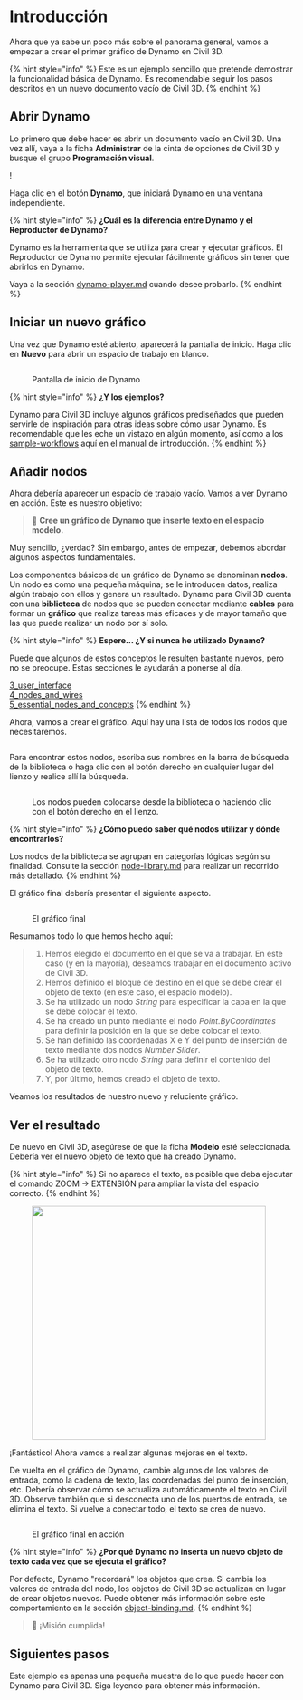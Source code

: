 # Introducción

Ahora que ya sabe un poco más sobre el panorama general, vamos a empezar a crear el primer gráfico de Dynamo en Civil 3D.

{% hint style="info" %} Este es un ejemplo sencillo que pretende demostrar la funcionalidad básica de Dynamo. Es recomendable seguir los pasos descritos en un nuevo documento vacío de Civil 3D. {% endhint %}

## Abrir Dynamo

Lo primero que debe hacer es abrir un documento vacío en Civil 3D. Una vez allí, vaya a la ficha **Administrar** de la cinta de opciones de Civil 3D y busque el grupo **Programación visual**.

\![](<../.gitbook/assets/image (7).png>)

Haga clic en el botón **Dynamo**, que iniciará Dynamo en una ventana independiente.

{% hint style="info" %} **¿Cuál es la diferencia entre Dynamo y el Reproductor de Dynamo?**

Dynamo es la herramienta que se utiliza para crear y ejecutar gráficos. El Reproductor de Dynamo permite ejecutar fácilmente gráficos sin tener que abrirlos en Dynamo.

Vaya a la sección [dynamo-player.md](dynamo-player.md "mention") cuando desee probarlo. {% endhint %}

## Iniciar un nuevo gráfico

Una vez que Dynamo esté abierto, aparecerá la pantalla de inicio. Haga clic en **Nuevo** para abrir un espacio de trabajo en blanco.

<figure><img src="../.gitbook/assets/c3d-start.png" alt=""><figcaption><p>Pantalla de inicio de Dynamo</p></figcaption></figure>

{% hint style="info" %} **¿Y los ejemplos?**

Dynamo para Civil 3D incluye algunos gráficos prediseñados que pueden servirle de inspiración para otras ideas sobre cómo usar Dynamo. Es recomendable que les eche un vistazo en algún momento, así como a los [sample-workflows](sample-workflows/ "mention") aquí en el manual de introducción. {% endhint %}

## Añadir nodos

Ahora debería aparecer un espacio de trabajo vacío. Vamos a ver Dynamo en acción. Este es nuestro objetivo:

>  :dart: **Cree un gráfico de Dynamo que inserte texto en el espacio modelo.**

Muy sencillo, ¿verdad? Sin embargo, antes de empezar, debemos abordar algunos aspectos fundamentales.

Los componentes básicos de un gráfico de Dynamo se denominan **nodos**. Un nodo es como una pequeña máquina; se le introducen datos, realiza algún trabajo con ellos y genera un resultado. Dynamo para Civil 3D cuenta con una **biblioteca** de nodos que se pueden conectar mediante **cables** para formar un **gráfico** que realiza tareas más eficaces y de mayor tamaño que las que puede realizar un nodo por sí solo.

{% hint style="info" %} **Espere... ¿Y si nunca he utilizado Dynamo?**

Puede que algunos de estos conceptos le resulten bastante nuevos, pero no se preocupe. Estas secciones le ayudarán a ponerse al día.

[3_user_interface](../3\_user\_interface/ "mention")\
 [4_nodes_and_wires](../4\_nodes\_and\_wires/ "mention")\
 [5_essential_nodes_and_concepts](../5\_essential\_nodes\_and\_concepts/ "mention") {% endhint %}

Ahora, vamos a crear el gráfico. Aquí hay una lista de todos los nodos que necesitaremos.

<figure><img src="../.gitbook/assets/c3d-create-text-node-list.png" alt=""><figcaption></figcaption></figure>

Para encontrar estos nodos, escriba sus nombres en la barra de búsqueda de la biblioteca o haga clic con el botón derecho en cualquier lugar del lienzo y realice allí la búsqueda.

<figure><img src="../.gitbook/assets/c3d-create-text-node-placement.gif" alt=""><figcaption><p>Los nodos pueden colocarse desde la biblioteca o haciendo clic con el botón derecho en el lienzo.</p></figcaption></figure>

{% hint style="info" %} **¿Cómo puedo saber qué nodos utilizar y dónde encontrarlos?**

Los nodos de la biblioteca se agrupan en categorías lógicas según su finalidad. Consulte la sección [node-library.md](node-library.md "mention") para realizar un recorrido más detallado. {% endhint %}

El gráfico final debería presentar el siguiente aspecto.

<figure><img src="../.gitbook/assets/c3d-text-create-final (2).png" alt=""><figcaption><p>El gráfico final</p></figcaption></figure>

Resumamos todo lo que hemos hecho aquí:

> 1. Hemos elegido el documento en el que se va a trabajar. En este caso (y en la mayoría), deseamos trabajar en el documento activo de Civil 3D.
> 2. Hemos definido el bloque de destino en el que se debe crear el objeto de texto (en este caso, el espacio modelo).
> 3. Se ha utilizado un nodo _String_ para especificar la capa en la que se debe colocar el texto.
> 4. Se ha creado un punto mediante el nodo _Point.ByCoordinates_ para definir la posición en la que se debe colocar el texto.
> 5. Se han definido las coordenadas X e Y del punto de inserción de texto mediante dos nodos _Number Slider_.
> 6. Se ha utilizado otro nodo _String_ para definir el contenido del objeto de texto.
> 7. Y, por último, hemos creado el objeto de texto.

Veamos los resultados de nuestro nuevo y reluciente gráfico.

## Ver el resultado

De nuevo en Civil 3D, asegúrese de que la ficha **Modelo** esté seleccionada. Debería ver el nuevo objeto de texto que ha creado Dynamo.

{% hint style="info" %} Si no aparece el texto, es posible que deba ejecutar el comando ZOOM -> EXTENSIÓN para ampliar la vista del espacio correcto. {% endhint %}

<figure><img src="../.gitbook/assets/c3d-create-text-result.png" alt="" width="413"><figcaption></figcaption></figure>

¡Fantástico! Ahora vamos a realizar algunas mejoras en el texto.

De vuelta en el gráfico de Dynamo, cambie algunos de los valores de entrada, como la cadena de texto, las coordenadas del punto de inserción, etc. Debería observar cómo se actualiza automáticamente el texto en Civil 3D. Observe también que si desconecta uno de los puertos de entrada, se elimina el texto. Si vuelve a conectar todo, el texto se crea de nuevo. 

<div data-full-width="false">

<figure><img src="../.gitbook/assets/c3d-create-text.gif" alt=""><figcaption><p>El gráfico final en acción</p></figcaption></figure>

</div>

{% hint style="info" %} **¿Por qué Dynamo no inserta un nuevo objeto de texto cada vez que se ejecuta el gráfico?**

Por defecto, Dynamo "recordará" los objetos que crea. Si cambia los valores de entrada del nodo, los objetos de Civil 3D se actualizan en lugar de crear objetos nuevos. Puede obtener más información sobre este comportamiento en la sección [object-binding.md](advanced-topics/object-binding.md "mention"). {% endhint %}

> :tada: ¡Misión cumplida!

## Siguientes pasos

Este ejemplo es apenas una pequeña muestra de lo que puede hacer con Dynamo para Civil 3D. Siga leyendo para obtener más información.
